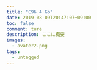```yaml
---
title: "C96 4 Go"
date: 2019-08-09T20:47:07+09:00
toc: false
comment: ture
description: ここに概要
images: 
  - avater2.png
tags: 
  - untagged
---
```


